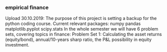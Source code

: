 ### empirical finance
Upload 30.10.2019:
The purpose of this project is setting a backup for the python coding course.
Current relevant packages: numpy pandas matplotlib.pyplot scipy.stats 
In the whole semester we will have 6 problem sets, covering topics in finance:
Problem Set 1: Calculating the asset returns (equity/bond), annual/10-years sharp ratio, the P&L possibility in equity investment.

